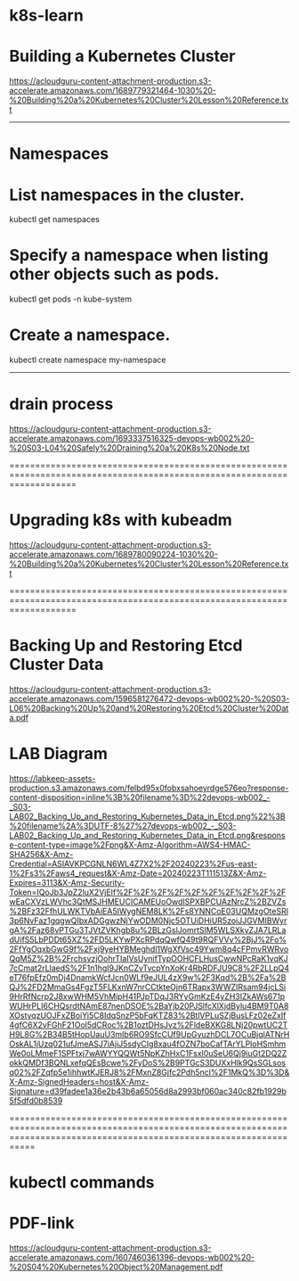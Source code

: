 # k8s-learn


# Building a Kubernetes Cluster
https://acloudguru-content-attachment-production.s3-accelerate.amazonaws.com/1689779321464-1030%20-%20Building%20a%20Kubernetes%20Cluster%20Lesson%20Reference.txt

--------------------------------------------------------------------------------------------------------------

# Namespaces


# List namespaces in the cluster.

kubectl get namespaces

# Specify a namespace when listing other objects such as pods.

kubectl get pods -n kube-system

# Create a namespace.

kubectl create namespace my-namespace




------------------------------------------------------------------------------
# drain process

https://acloudguru-content-attachment-production.s3-accelerate.amazonaws.com/1693337516325-devops-wb002%20-%20S03-L04%20Safely%20Draining%20a%20K8s%20Node.txt




=========================================================================================================================


# Upgrading k8s with kubeadm

https://acloudguru-content-attachment-production.s3-accelerate.amazonaws.com/1689780090224-1030%20-%20Building%20a%20Kubernetes%20Cluster%20Lesson%20Reference.txt

=========================================================================================================================

# Backing Up and Restoring Etcd Cluster Data

https://acloudguru-content-attachment-production.s3-accelerate.amazonaws.com/1596581276472-devops-wb002%20-%20S03-L06%20Backing%20Up%20and%20Restoring%20Etcd%20Cluster%20Data.pdf

# LAB Diagram


https://labkeep-assets-production.s3.amazonaws.com/felbd95x0fobxsahoeyrdge576eo?response-content-disposition=inline%3B%20filename%3D%22devops-wb002_-_S03-LAB02_Backing_Up_and_Restoring_Kubernetes_Data_in_Etcd.png%22%3B%20filename%2A%3DUTF-8%27%27devops-wb002_-_S03-LAB02_Backing_Up_and_Restoring_Kubernetes_Data_in_Etcd.png&response-content-type=image%2Fpng&X-Amz-Algorithm=AWS4-HMAC-SHA256&X-Amz-Credential=ASIAVKPCGNLN6WL4Z7X2%2F20240223%2Fus-east-1%2Fs3%2Faws4_request&X-Amz-Date=20240223T111513Z&X-Amz-Expires=3113&X-Amz-Security-Token=IQoJb3JpZ2luX2VjEIf%2F%2F%2F%2F%2F%2F%2F%2F%2F%2FwEaCXVzLWVhc3QtMSJHMEUCICAMEUoOwdISPXBPCUAzNrcZ%2BZVZs%2BFz32FfhULWKTVbAiEA5IWygNEM8LK%2Fs8YNNCoE03UQMzgOteSRl3p6NvFaz1gqgwQIbxADGgwzNjYwODM0Njc5OTUiDHiUR5zoiJJGVMIBWyrgA%2Faz68vPTGu3TJVtZVKhgb8u%2BLzGslJomrtSlM5WLSXkyZJA7LRLadUifS5LbPDDt65XZ%2FD5LKYwPXcRPdqQwfQ49t9RQFVVv%2BjJ%2Fo%2FfYgOqxbGwG9f%2Fxj9yeHYBMeghdl1WgXfVsc49Ywm8q4cFPmvRWRvoQqM5Z%2B%2FrchsvzjOohrTIaIVsUynifTypOOHCFLHusCwwNPcRaK1vqKJ7cCmat2rLlaedS%2F1n1hgI9JKnCZvTvcpYnXoKr4RbRDFJU9C8%2F2LLpQ4eT76fpEfz0mDj4DnamkWcfJcn0WLf9eJUL4zX9w%2F3Kqd%2B%2Fa%2BQJ%2FD2MmaGs4FgzT5FLKxnW7nrCCtkteOjn6TRapx3WWZIRsam94jcLSi9HrRfNcrp2J8xwWHM5VhMipH41PJpTDqJ3RYyGmKzE4yZH3IZkAWs671pWUHrPLI6CHQsrdtNAmE87nenDSOE%2BaYjb20PJSlfcXlXjdBylu4BM9T0A8XOstyqzUOJFxZBoiYi5C8IdqSnzP5bFqKTZ83%2BtlVPLuSZjBusLFz02eZxIf4gfC6X2vFGhF21Ool5dCRoc%2B1oztDHsJvz%2FldeBXKG8LNj20pwtUC2TH9L8G%2B34B5tHopUauU3mIb6RO9SfcCUf9UpGyuzhDCL7OCuBjqlATNrHOskAL1jUzq021ufJmeASJ7iAjiJ5sdyCIg8xau4fOZN7boCafTArYLPloHSmhmWe0oLMmeF1SPFtxj7wAWYYQQWt5NpKZhHxC1Fsxl0uSeU6Qj9iuGt2DQ2ZokkQMDf3BQNLxefqQEsBcwe%2FyDoS%2B9PTGcS3DUXxHlk9QsSGLsosq02%2FZqfp5e1ihhwtKJERJ8%2FMxnZ8Gjfc2Pdh5ncl%2F1MkQ%3D%3D&X-Amz-SignedHeaders=host&X-Amz-Signature=d39fadee1a36e2b43b6a65056d8a2993bf060ac340c82fb1929b5f5dfd0b8539


=======================================================================================================================================================================
# kubectl commands

# PDF-link  

https://acloudguru-content-attachment-production.s3-accelerate.amazonaws.com/1607460361396-devops-wb002%20-%20S04%20Kubernetes%20Object%20Management.pdf



